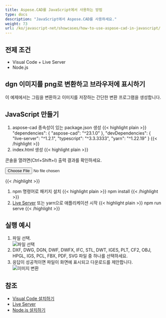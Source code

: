 ```yaml
---
title: Aspose.CAD를 JavaScript에서 사용하는 방법
type: docs
description: "JavaScript에서 Aspose.CAD를 사용하세요."
weight: 73
url: /ko/javascript-net/showcases/how-to-use-aspose-cad-in-javascript/
---
```


## 전제 조건
- Visual Code + Live Server
- Node.js

## dgn 이미지를 png로 변환하고 브라우저에 표시하기

이 예제에서는 그림을 변환하고 이미지를 저장하는 간단한 변환 프로그램을 생성합니다.

## JavaScript 만들기

1. aspose-cad 종속성이 있는 package.json 생성
{{< highlight plain >}}
"dependencies": {
    "aspose-cad": "^23.1.0"
  },
 "devDependencies": {
    "live-server": "^1.2.1",
    "typescript": "^3.3.3333",
    "yarn": "^1.22.19"
  }
{{< /highlight >}}
1. index.html 생성
{{< highlight plain >}}
<!DOCTYPE html>
콘솔을 열려면(Ctrl+Shift+I) 출력 결과를 확인하세요.

<script src="./node_modules/aspose-cad/dotnet.js"></script>
<script type="module" src="./node_modules/aspose-cad/es2015/index-js.js"></script>

<body>
	<input id="file" type="file">
	<img id="image" />
</body>

<script>
window.onload = async function () {
	document.querySelector('input').addEventListener('change', function() {
      var reader = new FileReader();
      reader.onload = function() {
      
          var arrayBuffer = this.result;
          var array = new Uint8Array(arrayBuffer);
          
		  //파일 형식 가져오기
		  fileFormat = Aspose.CAD.Image.getFileFormat(array);
          console.log(fileFormat);
		  
		  // 로드
		  file = Aspose.CAD.Image.load(array);
          console.log(file);
		  
		  // 저장
		  exportedFilePromise = Aspose.CAD.Image.save(array, new Aspose.CAD.PngOptions());
		  exportedFilePromise.then(exportedFile => {
			console.log(exportedFile);
			
			var urlCreator = window.URL || window.webkitURL;
			var blob = new Blob([exportedFile], { type: 'application/octet-stream' });
            var imageUrl = urlCreator.createObjectURL(blob);
            document.querySelector("#image").src = imageUrl;
		  });
      }
	  
      reader.readAsArrayBuffer(this.files[0]);
    }, 
	false);
};
</script>
{{< /highlight >}}

1. npm 명령어로 패키지 설치
{{< highlight plain >}}
npm install
{{< /highlight >}}
1. [Live Server](https://marketplace.visualstudio.com/items?itemName=ritwickdey.LiveServer/) 또는 yarn으로 애플리케이션 시작
{{< highlight plain >}}
npm run serve
{{< /highlight >}}

## 실행 예시

1. 파일 선택.<br>
![파일 선택](/cad/_assets/javascript-net/javascript-net/choose-file.png)<br>
1. DXF, DWG, DGN, DWF, DWFX, IFC, STL, DWT, IGES, PLT, CF2, OBJ, HPGL, IGS, PCL, FBX, PDF, SVG 파일 중 하나를 선택하세요.
1. 응답이 성공적이면 파일이 화면에 표시되고 다운로드를 제안합니다.<br>
![이미지 변환](/cad/_assets/javascript-net/javascript-net/convert-image.png)<br>
## 참조

- [Visual Code 설치하기](https://code.visualstudio.com/)
- [Live Server](https://marketplace.visualstudio.com/items?itemName=ritwickdey.LiveServer/)
- [Node.js 설치하기](https://nodejs.org/en/)
